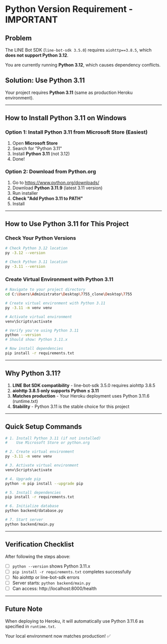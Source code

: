 # Python Version Requirement - IMPORTANT

## Problem

The LINE Bot SDK (`line-bot-sdk 3.5.0`) requires `aiohttp==3.8.5`, which **does not support Python 3.12**.

You are currently running **Python 3.12**, which causes dependency conflicts.

## Solution: Use Python 3.11

Your project requires **Python 3.11** (same as production Heroku environment).

---

## How to Install Python 3.11 on Windows

### Option 1: Install Python 3.11 from Microsoft Store (Easiest)

1. Open **Microsoft Store**
2. Search for "Python 3.11"
3. Install **Python 3.11** (not 3.12)
4. Done!

### Option 2: Download from Python.org

1. Go to https://www.python.org/downloads/
2. Download **Python 3.11.9** (latest 3.11 version)
3. Run installer
4. **Check "Add Python 3.11 to PATH"**
5. Install

---

## How to Use Python 3.11 for This Project

### Check Your Python Versions

```bash
# Check Python 3.12 location
py -3.12 --version

# Check Python 3.11 location
py -3.11 --version
```

### Create Virtual Environment with Python 3.11

```bash
# Navigate to your project directory
cd C:\Users\Administrator\Desktop\7755_clone\Desktop\7755

# Create virtual environment with Python 3.11
py -3.11 -m venv venv

# Activate virtual environment
venv\Scripts\activate

# Verify you're using Python 3.11
python --version
# Should show: Python 3.11.x

# Now install dependencies
pip install -r requirements.txt
```

---

## Why Python 3.11?

1. **LINE Bot SDK compatibility** - line-bot-sdk 3.5.0 requires aiohttp 3.8.5
2. **aiohttp 3.8.5 only supports Python ≤ 3.11**
3. **Matches production** - Your Heroku deployment uses Python 3.11.6 (runtime.txt)
4. **Stability** - Python 3.11 is the stable choice for this project

---

## Quick Setup Commands

```bash
# 1. Install Python 3.11 (if not installed)
#    Use Microsoft Store or python.org

# 2. Create virtual environment
py -3.11 -m venv venv

# 3. Activate virtual environment
venv\Scripts\activate

# 4. Upgrade pip
python -m pip install --upgrade pip

# 5. Install dependencies
pip install -r requirements.txt

# 6. Initialize database
python backend/database.py

# 7. Start server
python backend/main.py
```

---

## Verification Checklist

After following the steps above:

- [ ] `python --version` shows Python 3.11.x
- [ ] `pip install -r requirements.txt` completes successfully
- [ ] No aiohttp or line-bot-sdk errors
- [ ] Server starts: `python backend/main.py`
- [ ] Can access: http://localhost:8000/health

---

## Future Note

When deploying to Heroku, it will automatically use Python 3.11.6 as specified in `runtime.txt`.

Your local environment now matches production! ✅
